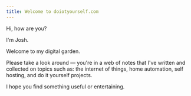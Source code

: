 ```yaml
---
title: Welcome to doiotyourself.com
---
```

Hi, how are you?

I'm Josh.

Welcome to my digital garden.

Please take a look around — you're in a web of  notes that I've written and collected on topics such as: the internet of things, home automation, self hosting, and do it yourself projects.

I hope you find something useful or entertaining.
